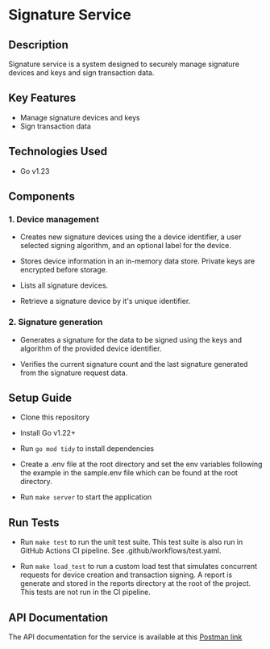 # Signature Service

## Description

Signature service is a system designed to securely manage signature devices and keys and sign transaction data.

## Key Features

* Manage signature devices and keys
* Sign transaction data

## Technologies Used

* Go v1.23

## Components

### 1. Device management

* Creates new signature devices using the a device identifier, a user selected signing algorithm, and an optional label for the device.

* Stores device information in an in-memory data store. Private keys are encrypted before storage.

* Lists all signature devices.

* Retrieve a signature device by it's unique identifier.

### 2. Signature generation

* Generates a signature for the data to be signed using the keys and algorithm of the provided device identifier.

* Verifies the current signature count and the last signature generated from the signature request data.

## Setup Guide

* Clone this repository

* Install Go v1.22+

* Run `go mod tidy` to install dependencies

* Create a .env file at the root directory and set the env variables following the example in the sample.env file which can be found at the root directory.

* Run `make server` to start the application

## Run Tests

* Run `make test` to run the unit test suite. This test suite is also run in GitHub Actions CI pipeline. See .github/workflows/test.yaml.

* Run `make load_test` to run a custom load test that simulates concurrent requests for device creation and transaction signing. A report is generate and stored in the reports directory at the root of the project. This tests are not run in the CI pipeline.

## API Documentation

The API documentation for the service is available at this [Postman link](https://api.postman.com/collections/6576731-e66af949-b294-4de9-b802-c6d7fa35de2d?access_key=PMAT-01JCYYNEZQSFX8H3DS78FEEQNV)


